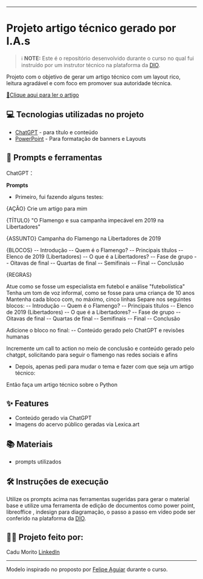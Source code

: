 

-------

# Projeto artigo técnico gerado por I.A.s


 > ℹ️ **NOTE:** Este é o repositório desenvolvido durante o curso no qual fui instruído por um instrutor técnico na plataforma da [DIO](https://dio.me).

Projeto com o objetivo de gerar um artigo técnico com um layout rico, leitura agradável e com foco em promover sua autoridade técnica.

<a href="https://www.linkedin.com/posts/cadumorito_python-programaaexaeto-ciaeanciadedados-activity-7207554887226638336-tPPR?utm_source=share&utm_medium=member_desktop" title="A Linguagem Python"> 📕Clique aqui para ler o artigo</a>

## 💻 Tecnologias utilizadas no projeto

- [ChatGPT](https://chat.openai.com/) - para título e conteúdo
- [PowerPoint](https://www.microsoft.com/en/microsoft-365/powerpoint) - Para formatação de banners e Layouts

## 📄 Prompts e ferramentas


ChatGPT：

**Prompts**

* Primeiro, fui fazendo alguns testes:

{AÇÃO}
Crie um artigo para mim

{TÍTULO}
"O Flamengo e sua campanha impecável em 2019 na Libertadores"

{ASSUNTO}
Campanha do Flamengo na Libertadores de 2019

{BLOCOS}
-- Introdução
-- Quem é o Flamengo?
-- Principais títulos
-- Elenco de 2019 (Libertadores)
-- O que é a Libertadores?
-- Fase de grupo
-- Oitavas de final
-- Quartas de final
-- Semifinais
-- Final
-- Conclusão

{REGRAS}

Atue como se fosse um especialista em futebol e análise "futebolística"
Tenha um tom de voz informal, como se fosse para uma criança de 10 anos
Mantenha cada bloco com, no máximo, cinco linhas
Separe nos seguintes blocos:
-- Introdução
-- Quem é o Flamengo?
-- Principais títulos
-- Elenco de 2019 (Libertadores)
-- O que é a Libertadores?
-- Fase de grupo
-- Oitavas de final
-- Quartas de final
-- Semifinais
-- Final
-- Conclusão

Adicione o bloco no final:
-- Conteúdo gerado pelo ChatGPT e revisões humanas

Incremente um call to action no meio de conclusão e conteúdo gerado pelo chatgpt, solicitando para seguir o flamengo nas redes sociais e afins

* Depois, apenas pedi para mudar o tema e fazer com que seja um artigo técnico:

Então faça um artigo técnico sobre o Python

## ✨ Features

- Conteúdo gerado via ChatGPT
- Imagens do acervo público geradas via Lexica.art

## 📚 Materiais

- prompts utilizados

## 🛠️ Instruções de execução

Utilize os prompts acima nas ferramentas sugeridas para gerar o material base e utilize uma ferramenta de edição de documentos como power point, libreoffice , indesign para diagramação, o passo a passo em vídeo pode ser conferido na plataforma da [DIO](https://dio.me).

## 👨‍💻 Projeto feito por:

Cadu Morito
<a href="https://www.linkedin.com/in/cadumorito/" title="LinkedIn">LinkedIn</a>

---

Modelo inspirado no proposto por [Felipe Aguiar](https://github.com/felipeAguiarCode) durante o curso.
